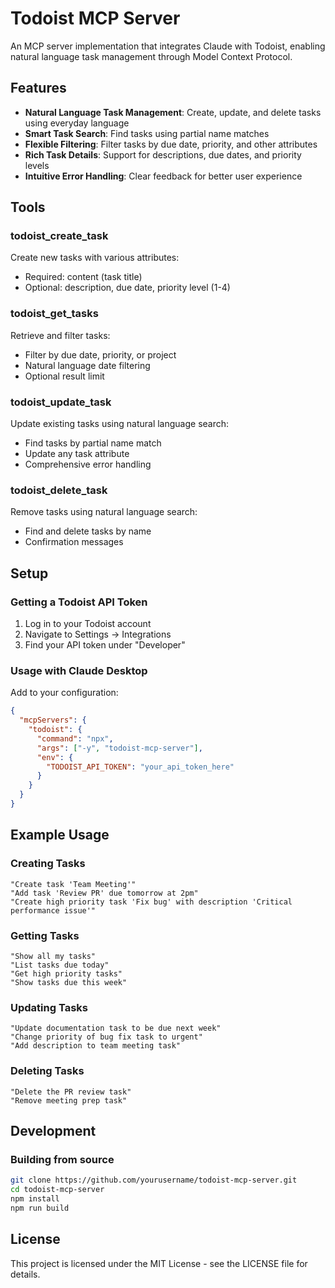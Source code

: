 # Todoist MCP Server

An MCP server implementation that integrates Claude with Todoist, enabling natural language task management through Model Context Protocol.

## Features

* **Natural Language Task Management**: Create, update, and delete tasks using everyday language
* **Smart Task Search**: Find tasks using partial name matches
* **Flexible Filtering**: Filter tasks by due date, priority, and other attributes
* **Rich Task Details**: Support for descriptions, due dates, and priority levels
* **Intuitive Error Handling**: Clear feedback for better user experience

## Tools

### todoist_create_task
Create new tasks with various attributes:
* Required: content (task title)
* Optional: description, due date, priority level (1-4)

### todoist_get_tasks
Retrieve and filter tasks:
* Filter by due date, priority, or project
* Natural language date filtering
* Optional result limit

### todoist_update_task
Update existing tasks using natural language search:
* Find tasks by partial name match
* Update any task attribute
* Comprehensive error handling

### todoist_delete_task
Remove tasks using natural language search:
* Find and delete tasks by name
* Confirmation messages

## Setup

### Getting a Todoist API Token
1. Log in to your Todoist account
2. Navigate to Settings → Integrations
3. Find your API token under "Developer"

### Usage with Claude Desktop

Add to your configuration:

```json
{
  "mcpServers": {
    "todoist": {
      "command": "npx",
      "args": ["-y", "todoist-mcp-server"],
      "env": {
        "TODOIST_API_TOKEN": "your_api_token_here"
      }
    }
  }
}
```

## Example Usage

### Creating Tasks
```
"Create task 'Team Meeting'"
"Add task 'Review PR' due tomorrow at 2pm"
"Create high priority task 'Fix bug' with description 'Critical performance issue'"
```

### Getting Tasks
```
"Show all my tasks"
"List tasks due today"
"Get high priority tasks"
"Show tasks due this week"
```

### Updating Tasks
```
"Update documentation task to be due next week"
"Change priority of bug fix task to urgent"
"Add description to team meeting task"
```

### Deleting Tasks
```
"Delete the PR review task"
"Remove meeting prep task"
```

## Development

### Building from source
```bash
git clone https://github.com/yourusername/todoist-mcp-server.git
cd todoist-mcp-server
npm install
npm run build
```

## License
This project is licensed under the MIT License - see the LICENSE file for details.
